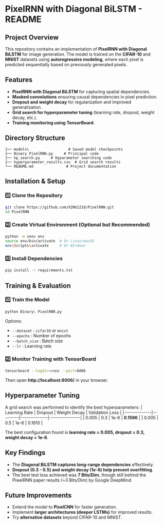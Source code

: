 # **PixelRNN with Diagonal BiLSTM - README**

## **Project Overview**
This repository contains an implementation of **PixelRNN with Diagonal BiLSTM** for image generation. The model is trained on the **CIFAR-10** and **MNIST** datasets using **autoregressive modeling**, where each pixel is predicted sequentially based on previously generated pixels.

## **Features**
- **PixelRNN with Diagonal BiLSTM** for capturing spatial dependencies.
- **Masked convolutions** ensuring causal dependencies in pixel prediction.
- **Dropout and weight decay** for regularization and improved generalization.
- **Grid search for hyperparameter tuning** (learning rate, dropout, weight decay, etc.).
- **Training monitoring using TensorBoard**.

## **Directory Structure**
```
├── models\                  # Saved model checkpoints
├── Binary PixelRNN.py     # Principal code
├── hp_search.py     # Hyparameter searching code
├── hyperparameter_results.csv  # Grid search results
└── README.md               # Project documentation
```

## **Installation & Setup**
### **1️⃣ Clone the Repository**
```bash
git clone https://github.com/XZHU1216/PixelRNN.git
cd PixelRNN
```

### **2️⃣ Create Virtual Environment (Optional but Recommended)**
```bash
python -m venv env
source env/bin/activate  # On Linux/macOS
env\Scripts\activate     # On Windows
```

### **3️⃣ Install Dependencies**
```bash
pip install -r requirements.txt
```

## **Training & Evaluation**
### **1️⃣ Train the Model**
```bash
python Binary\ PixelRNN.py
```
Options:
- `--dataset` : `cifar10` or `mnist`
- `--epochs` : Number of epochs
- `--batch_size` : Batch size
- `--lr` : Learning rate

### **2️⃣ Monitor Training with TensorBoard**
```bash
tensorboard --logdir=runs --port=6006
```
Then open **http://localhost:6006/** in your browser.


## **Hyperparameter Tuning**
A grid search was performed to identify the best hyperparameters:
| Learning Rate | Dropout | Weight Decay | Validation Loss |
|--------------|---------|--------------|----------------|
| 0.005       | 0.3     | 1e-6         | **0.1596**     |
| 0.005       | 0.5     | 1e-6         | 0.1610         |

The best configuration found is **learning rate = 0.005, dropout = 0.3, weight decay = 1e-6**.

## **Key Findings**
- The **Diagonal BiLSTM captures long-range dependencies** effectively.
- **Dropout (0.3 - 0.5) and weight decay (1e-6) help prevent overfitting**.
- The best test loss achieved was **7 Bits/Dim**, though still behind the PiwelRNN paper results (~3 Bits/Dim) by Google DeepMind.

## **Future Improvements**
- Extend the model to **PixelCNN** for faster generation.
- Implement **larger architectures (deeper LSTMs)** for improved results.
- Try **alternative datasets** beyond CIFAR-10 and MNIST.


